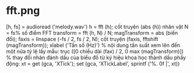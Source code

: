 # fft.png
[h, fs] = audioread ('melody.wav') h = fft (h); cốt truyện (abs (h)) nhân vật N = fs% số điểm FFT transform = fft (h, N) / N; magTransform = abs (biến đổi);  faxis = linspace (-fs / 2, fs / 2, N); cốt truyện (faxis, fftshift (magTransform)); xlabel ('Tần số (Hz)')  % nội dung tần suất xem lên đến một nửa tỷ lệ lấy mẫu: trục ([0 chiều dài (fax) / 2, 0 max (magTransform)])   % thay đổi nhãn đánh dấu của biểu đồ từ ký hiệu khoa học thành dấu phẩy động:  xt = get (gca, 'XTick');   set (gca, 'XTickLabel', sprintf ('%. 0f |', xt))
